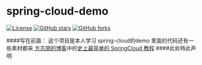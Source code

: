 # spring-cloud-demo
[![License](https://img.shields.io/badge/license-GPL-blue.svg)](LICENSE)
[![GitHub stars](https://img.shields.io/github/stars/FightTogether/spring-cloud-demo.svg?style=social&label=Stars)](https://github.com/FightTogether/spring-cloud-demo)
[![GitHub forks](https://img.shields.io/github/forks/FightTogether/spring-cloud-demo.svg?style=social&label=Fork)](https://github.com/FightTogether/spring-cloud-demo)

####写在前面：
这个项目是本人学习 spring-cloud的demo
里面的代码还有一些素材都来
[方志朋的博客](https://blog.csdn.net/forezp)中的[史上最简单的 SpringCloud 教程](https://blog.csdn.net/forezp/article/details/70148833)
####此处特此声明




